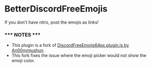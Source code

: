 # BetterDiscordFreeEmojis

If you don't have nitro, post the emojis as links!<br>

### *** **NOTES** ***
* This plugin is a fork of [DiscordFreeEmojis64px.plugin.js by An00nymushun](https://github.com/An00nymushun/DiscordFreeEmojis).
* This fork fixes the issue where the emoji picker would not show the emoji color.